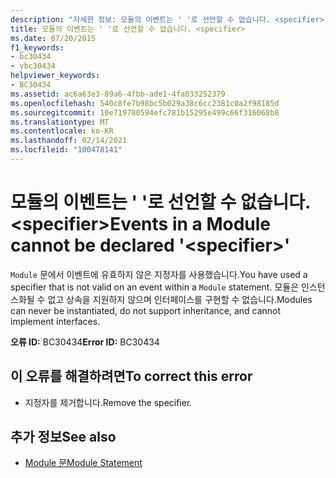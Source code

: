 ```yaml
---
description: "자세한 정보: 모듈의 이벤트는 ' '로 선언할 수 없습니다. <specifier>"
title: 모듈의 이벤트는 ' '로 선언할 수 없습니다. <specifier>
ms.date: 07/20/2015
f1_keywords:
- bc30434
- vbc30434
helpviewer_keywords:
- BC30434
ms.assetid: ac6a63e3-89a6-4fbb-ade1-4fa033252379
ms.openlocfilehash: 540c8fe7b98bc5b029a38c6cc2381c0a2f98185d
ms.sourcegitcommit: 10e719780594efc781b15295e499c66f316068b8
ms.translationtype: MT
ms.contentlocale: ko-KR
ms.lasthandoff: 02/14/2021
ms.locfileid: "100478141"
---
```

# <a name="events-in-a-module-cannot-be-declared-specifier"></a><span data-ttu-id="84d9a-103">모듈의 이벤트는 ' '로 선언할 수 없습니다. \<specifier></span><span class="sxs-lookup"><span data-stu-id="84d9a-103">Events in a Module cannot be declared '\<specifier>'</span></span>

<span data-ttu-id="84d9a-104">`Module` 문에서 이벤트에 유효하지 않은 지정자를 사용했습니다.</span><span class="sxs-lookup"><span data-stu-id="84d9a-104">You have used a specifier that is not valid on an event within a `Module` statement.</span></span> <span data-ttu-id="84d9a-105">모듈은 인스턴스화될 수 없고 상속을 지원하지 않으며 인터페이스를 구현할 수 없습니다.</span><span class="sxs-lookup"><span data-stu-id="84d9a-105">Modules can never be instantiated, do not support inheritance, and cannot implement interfaces.</span></span>  
  
 <span data-ttu-id="84d9a-106">**오류 ID:** BC30434</span><span class="sxs-lookup"><span data-stu-id="84d9a-106">**Error ID:** BC30434</span></span>  
  
## <a name="to-correct-this-error"></a><span data-ttu-id="84d9a-107">이 오류를 해결하려면</span><span class="sxs-lookup"><span data-stu-id="84d9a-107">To correct this error</span></span>  
  
- <span data-ttu-id="84d9a-108">지정자를 제거합니다.</span><span class="sxs-lookup"><span data-stu-id="84d9a-108">Remove the specifier.</span></span>  
  
## <a name="see-also"></a><span data-ttu-id="84d9a-109">추가 정보</span><span class="sxs-lookup"><span data-stu-id="84d9a-109">See also</span></span>

- [<span data-ttu-id="84d9a-110">Module 문</span><span class="sxs-lookup"><span data-stu-id="84d9a-110">Module Statement</span></span>](../language-reference/statements/module-statement.md)
